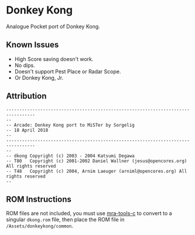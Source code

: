 # Donkey Kong

Analogue Pocket port of Donkey Kong.

## Known Issues

* High Score saving doesn't work.
* No dips.
* Doesn't support Pest Place or Radar Scope.
* Or Donkey Kong, Jr.

## Attribution

```
---------------------------------------------------------------------------------
-- 
-- Arcade: Donkey Kong port to MiSTer by Sorgelig
-- 18 April 2018
-- 
---------------------------------------------------------------------------------
-- 
-- dkong Copyright (c) 2003 - 2004 Katsumi Degawa
-- T80   Copyright (c) 2001-2002 Daniel Wallner (jesus@opencores.org) All rights reserved
-- T48   Copyright (c) 2004, Arnim Laeuger (arniml@opencores.org) All rights reserved
-- 
```

## ROM Instructions

ROM files are not included, you must use [mra-tools-c](https://github.com/sebdel/mra-tools-c/) to convert to a singular `dkong.rom` file, then place the ROM file in `/Assets/donkeykong/common`.
